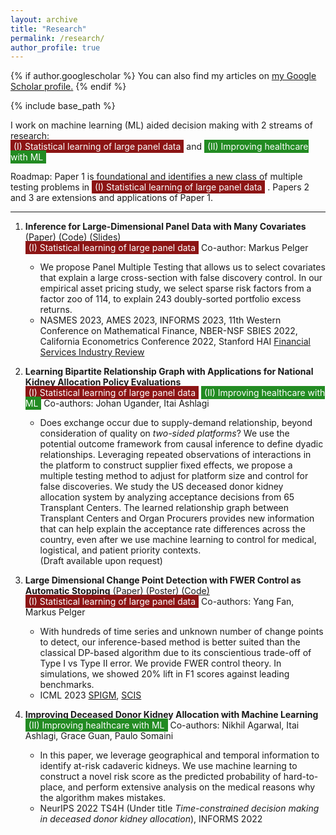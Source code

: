 ```yaml
---
layout: archive
title: "Research"
permalink: /research/
author_profile: true
---
```


{% if author.googlescholar %}
  You can also find my articles on <u><a href="{{author.googlescholar}}">my Google Scholar profile</a>.</u>
{% endif %}

{% include base_path %}

<!-- Your content here -->

I work on machine learning (ML) aided decision making with 2 streams of research:<br>
<span class="tag-panel-data" style="background-color: rgb(140, 21, 21);  color: white; padding: 2px 5px;">(I) Statistical learning of large panel data</span> and <span class="tag-healthcare" style="background-color: #228B22; color: white; padding: 2px 5px;">(II) Improving healthcare with ML</span>

Roadmap: Paper 1 is foundational and identifies a new class of multiple testing problems in <span class="tag-panel-data" style="background-color: rgb(140, 21, 21);  color: white; padding: 2px 5px;">(I) Statistical learning of large panel data</span> . Papers 2 and 3 are extensions and applications of Paper 1.

------

1. **Inference for Large-Dimensional Panel Data with Many Covariates** [(Paper)](https://papers.ssrn.com/sol3/papers.cfm?abstract_id=4315891) [(Code)](https://github.com/jiachzou/panel_multiple_testing) [(Slides)](https://drive.google.com/file/d/14fSXYmFJxZBjXuSz0eOscAtF8ggx1ugg/view?usp=share_link) <br>
	<span class="tag-panel-data" style="background-color: rgb(140, 21, 21);  color: white; padding: 2px 5px;">(I) Statistical learning of large panel data</span>  Co-author: Markus Pelger <br>
    - We propose Panel Multiple Testing that allows us to select covariates that explain a large cross-section with false discovery control. In our empirical asset pricing study, we select sparse risk factors from a factor zoo of 114, to explain 243 doubly-sorted portfolio excess returns. 
    - NASMES 2023, AMES 2023, INFORMS 2023, 11th Western Conference on Mathematical Finance, NBER-NSF SBIES 2022, California Econometrics Conference 2022, Stanford HAI [Financial Services Industry Review](https://hai.stanford.edu/industry-brief-financial-services-and-ai)

2. **Learning Bipartite Relationship Graph with Applications for National Kidney Allocation Policy Evaluations** <br>
    <span class="tag-panel-data" style="background-color: rgb(140, 21, 21);  color: white; padding: 2px 5px;">(I) Statistical learning of large panel data</span>  <span class="tag-healthcare" style="background-color: #228B22; color: white; padding: 2px 5px;">(II) Improving healthcare with ML</span> Co-authors: Johan Ugander, Itai Ashlagi <br>
    - Does exchange occur due to supply-demand relationship, beyond consideration of quality on _two-sided platforms_?  We use the potential outcome framework from causal inference to define dyadic relationships. Leveraging repeated observations of interactions in the platform to construct supplier fixed effects, we propose a multiple testing method to adjust for platform size and control for false discoveries. We study the US deceased donor kidney allocation system by analyzing acceptance decisions from 65 Transplant Centers. The learned relationship graph between Transplant Centers and Organ Procurers provides new information that can help explain the acceptance rate differences across the country, even after we use machine learning to control for medical, logistical, and patient priority contexts. <br>
	 (Draft available upon request)

3. **Large Dimensional Change Point Detection with FWER Control as Automatic Stopping** [(Paper)](https://drive.google.com/file/d/15SotyMqpWBUTrwaCpzNGron2F4uz1wdL/view?usp=sharing) [(Poster)](https://drive.google.com/file/d/14xcom92GMaCcFZpjLXblOc4K5FlCr6rP/view?usp=sharing) [(Code)](https://github.com/yfan7/panel_CPD) <br>
	<span class="tag-panel-data" style="background-color: rgb(140, 21, 21);  color: white; padding: 2px 5px;">(I) Statistical learning of large panel data</span>  Co-authors: Yang Fan, Markus Pelger <br>
    - With hundreds of time series and unknown number of change points to detect, our inference-based method is better suited than the classical DP-based algorithm due to its conscientious trade-off of Type I vs Type II error. We provide FWER control theory. In simulations, we showed 20% lift in F1 scores against leading benchmarks.
    - ICML 2023 [SPIGM](https://spigmworkshop.github.io/), [SCIS](https://sites.google.com/view/scis-workshop-23/accepted-papers?authuser=0)

4. **Improving Deceased Donor Kidney Allocation with Machine Learning**<br>
    <span class="tag-healthcare" style="background-color: #228B22; color: white; padding: 2px 5px;">(II) Improving healthcare with ML</span> Co-authors: Nikhil Agarwal, Itai Ashlagi, Grace Guan, Paulo Somaini<br>
    - In this paper, we leverage geographical and temporal information to identify at-risk cadaveric kidneys. We use machine learning to construct a novel risk score as the predicted probability of hard-to-place, and perform extensive analysis on the medical reasons why the algorithm makes mistakes.
    - NeurIPS 2022 TS4H (Under title _Time-constrained decision making in deceased donor kidney allocation_), INFORMS 2022


<style>
/* Define an animation for the highlighting */
@keyframes highlight {
    0% { opacity: 1; }
    50% { opacity: 0.5; }
    100% { opacity: 1; }
}

.tag-panel-data:hover, .tag-healthcare:hover {
    animation: highlight 1s infinite; /* Apply the animation on hover */
}
</style>

<script>
document.addEventListener('DOMContentLoaded', function() {
    // Function to highlight similar tags
    function highlightSimilarTags(tagClass) {
        let tags = document.querySelectorAll('.' + tagClass);
        tags.forEach(tag => {
            tag.style.animation = 'highlight 1s infinite';
        });
    }

    // Function to remove highlighting from tags
    function removeHighlight(tagClass) {
        let tags = document.querySelectorAll('.' + tagClass);
        tags.forEach(tag => {
            tag.style.animation = '';
        });
    }

    // Add event listeners for the tags
    let panelDataTags = document.querySelectorAll('.tag-panel-data');
    panelDataTags.forEach(tag => {
        tag.addEventListener('mouseover', () => highlightSimilarTags('tag-panel-data'));
        tag.addEventListener('mouseout', () => removeHighlight('tag-panel-data'));
    });

    let healthcareTags = document.querySelectorAll('.tag-healthcare');
    healthcareTags.forEach(tag => {
        tag.addEventListener('mouseover', () => highlightSimilarTags('tag-healthcare'));
        tag.addEventListener('mouseout', () => removeHighlight('tag-healthcare'));
    });
});
</script>
